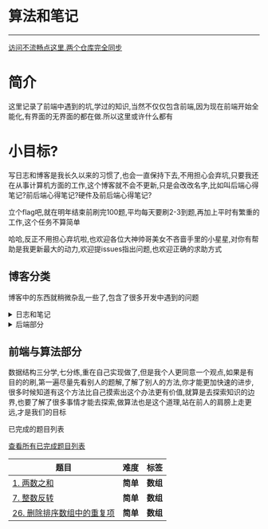 # 算法和笔记
---
[访问不流畅点这里,两个仓库完全同步](https://gitee.com/moshuying/AlgorithmAndBlog)
# 简介

这里记录了前端中遇到的坑,学过的知识,当然不仅仅包含前端,因为现在前端开始全能化,有界面的无界面的都在做.所以这里或许什么都有

# 小目标?

写日志和博客是我长久以来的习惯了,也会一直保持下去,不用担心会弃坑,只要我还在从事计算机方面的工作,这个博客就不会不更新,只是会改改名字,比如叫后端心得笔记?前后端心得笔记?硬件及前后端心得笔记?

立个flag吧,就在明年结束前刷完100题,平均每天要刷2-3到题,再加上平时有繁重的工作,这个任务不算简单

哈哈,反正不用担心弃坑啦,也欢迎各位大神帅哥美女不吝啬手里的小星星,对你有帮助是我更新最大的动力,欢迎提issues指出问题,也欢迎正确的求助方式

## 博客分类

博客中的东西就稍微杂乱一些了,包含了很多开发中遇到的问题

<details>

<summary>日志和笔记</summary>

学而不思则罔,思而不学则怠,学的越多越深刻感受到这句话的重要性,这里记录日常开发中遇到的坑,时不时会打开看看

关于算法方面目前在刷leetcode一边做项目(还没有找到合适的工作)一遍刷,保持一周2-4次的频率吧,项目要紧可能会减慢[点击这里](https://github.com/moshuying/AlgorithmAndBlog/tree/master/blog/leetcode)进入算法笔记

</details>

<details>

<summary>后端部分</summary>

因为个人比较偏好liunx系统做一些操作,命令行是个很好用的东西,所以也会有liunx的一些笔记,不过研究的比较浅[点击这里](https://github.com/moshuying/AlgorithmAndBlog/tree/master/blog/liunx)进入liunx笔记

后端目前对python和php以及nodejs较为熟悉,php很久没有使用了,可能会渐渐废弃,目前用nodejs稍多一点

还有一些开源框架的使用心得包含一些框架的bug呀,深坑之类的可以去看我的博客,也可以直接搜索目录,大多数bug都能百度到不过有的bug情况特殊,不仅报错信息冗长复杂,百度也很难以解决,这里对我遇到的一些bug进行了详细的记录同时也记下了很多解决方法,有的博客对文章名字长度有限制,可以看看这里的记录
</details>

## 前端与算法部分

数据结构三分学,七分练,重在自己实现做了,但是我个人更同意一个观点,如果是有目的的刷,第一遍尽量先看别人的题解,了解了别人的方法,你才能更加快速的进步,很多时候知道有这个方法比自己摸索出这个办法更有价值,就算是去探索知识的边界,也要了解了很多事情才能去探索,做算法也是这个道理,站在前人的肩膀上走更远,才是我们的目标

已完成的题目列表

[查看所有已完成题目列表](https://github.com/moshuying/AlgorithmAndBlog/tree/master/blog/leetcode)

| 题目| 难度 | 标签 |
| --- | --- | --- |
| [1. 两数之和](https://github.com/moshuying/AlgorithmAndBlog/blob/master/blog/leetcode/%E5%89%8D%E7%AB%AF%E4%B8%8E%E7%AE%97%E6%B3%95%20leetcode%201.%20%E4%B8%A4%E6%95%B0%E4%B9%8B%E5%92%8C.md) |  **简单** | **数组** |
| [7. 整数反转](https://github.com/moshuying/AlgorithmAndBlog/blob/master/blog/leetcode/%E5%89%8D%E7%AB%AF%E4%B8%8E%E7%AE%97%E6%B3%95%20leetcode%207.%20%E6%95%B4%E6%95%B0%E5%8F%8D%E8%BD%AC.md) | **简单** | **数组** |
| [26. 删除排序数组中的重复项](https://github.com/moshuying/AlgorithmAndBlog/blob/master/blog/leetcode/%E5%89%8D%E7%AB%AF%E4%B8%8E%E7%AE%97%E6%B3%95%20leetcode%2026.%20%E5%88%A0%E9%99%A4%E6%8E%92%E5%BA%8F%E6%95%B0%E7%BB%84%E4%B8%AD%E7%9A%84%E9%87%8D%E5%A4%8D%E9%A1%B9.md) | **简单** | **数组** |



